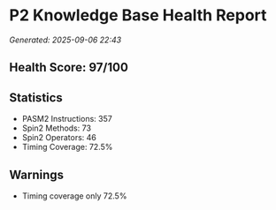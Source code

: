 # P2 Knowledge Base Health Report
*Generated: 2025-09-06 22:43*

## Health Score: 97/100

## Statistics
- PASM2 Instructions: 357
- Spin2 Methods: 73
- Spin2 Operators: 46
- Timing Coverage: 72.5%

## Warnings
- Timing coverage only 72.5%
